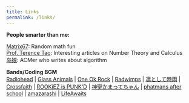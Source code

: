 ```yaml
---
title: Links
permalink: /links/
---
```


**People smarter than me:**

 [Matrix67](http://www.matrix67.com/blog/): Random math fun   
 [Prof. Terence Tao](https://terrytao.wordpress.com/): Interesting articles on Number Theory and Calculus    
 [岛娘](http://www.shuizilong.com/house/): ACMer who writes about algorithm  
 
 
 **Bands/Coding BGM**    
 [Radiohead](http://www.wasteheadquarters.com/) | 
 [Glass Animals](http://www.glassanimals.eu/) | 
 [One Ok Rock](http://www.oneokrock.com/) | 
 [Radwimps](http://radwimps.jp/) | 
 [凛として時雨](http://www.sigure.jp/) | 
 [Crossfaith](http://www.crossfaith.jp/) | 
 [ROOKiEZ is PUNK'D](http://www.rookiez-official.com/) | 
 [神聖かまってちゃん](http://wmg.jp/artist/kamattechan/) | 
 [phatmans after school](https://phatmansafterschool.com/) | 
 [amazarashi](http://www.amazarashi.com/) | 
 [LifeAwaits](https://lifeawaitsband.bandcamp.com/releases)
